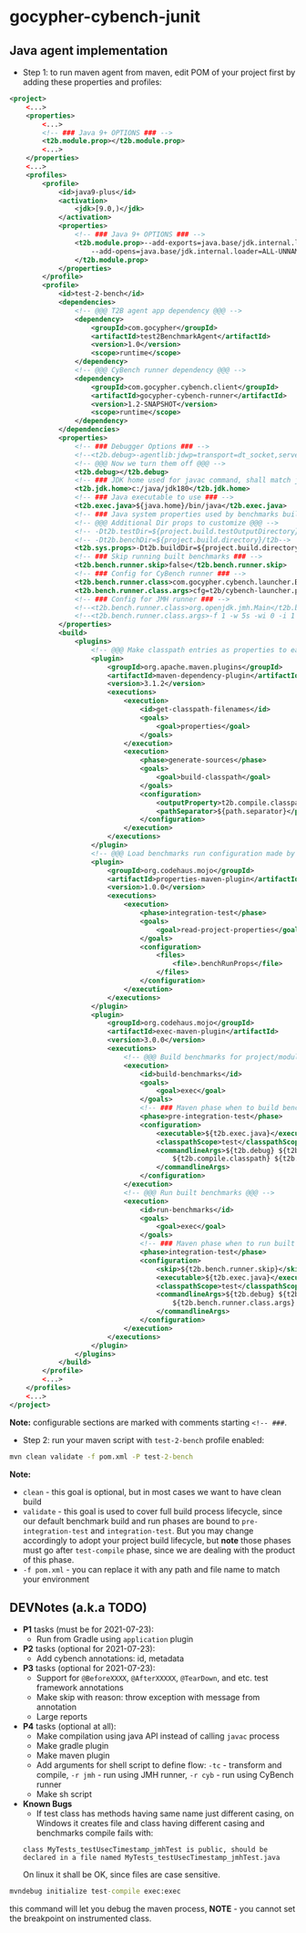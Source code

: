 # gocypher-cybench-junit

## Java agent implementation

* Step 1: to run maven agent from maven, edit POM of your project first by adding these properties and profiles:
```xml
<project>
    <...>
    <properties>
        <...>
        <!-- ### Java 9+ OPTIONS ### -->
        <t2b.module.prop></t2b.module.prop>
        <...>
    </properties>
    <...>    
    <profiles>
        <profile>
            <id>java9-plus</id>
            <activation>
                <jdk>[9.0,)</jdk>
            </activation>
            <properties>
                <!-- ### Java 9+ OPTIONS ### -->
                <t2b.module.prop>--add-exports=java.base/jdk.internal.loader=ALL-UNNAMED
                    --add-opens=java.base/jdk.internal.loader=ALL-UNNAMED
                </t2b.module.prop>
            </properties>
        </profile>  
        <profile>                    
            <id>test-2-bench</id>
            <dependencies>
                <!-- @@@ T2B agent app dependency @@@ -->
                <dependency>
                    <groupId>com.gocypher</groupId>
                    <artifactId>test2BenchmarkAgent</artifactId>
                    <version>1.0</version>
                    <scope>runtime</scope>
                </dependency>
                <!-- @@@ CyBench runner dependency @@@ -->
                <dependency>
                    <groupId>com.gocypher.cybench.client</groupId>
                    <artifactId>gocypher-cybench-runner</artifactId>
                    <version>1.2-SNAPSHOT</version>
                    <scope>runtime</scope>
                </dependency>
            </dependencies>
            <properties>
                <!-- ### Debugger Options ### -->
                <!--<t2b.debug>-agentlib:jdwp=transport=dt_socket,server=y,suspend=y,address=5005</t2b.debug>-->
                <!-- @@@ Now we turn them off @@@ -->
                <t2b.debug></t2b.debug>
                <!-- ### JDK home used for javac command, shall match java version running this script to work as expected ### -->
                <t2b.jdk.home>c:/java/jdk180</t2b.jdk.home>
                <!-- ### Java executable to use ### -->
                <t2b.exec.java>${java.home}/bin/java</t2b.exec.java>
                <!-- ### Java system properties used by benchmarks builder ###-->
                <!-- @@@ Additional Dir props to customize @@@ -->
                <!-- -Dt2b.testDir=${project.build.testOutputDirectory}-->
                <!-- -Dt2b.benchDir=${project.build.directory}/t2b-->
                <t2b.sys.props>-Dt2b.buildDir=${project.build.directory} -Dt2b.jdkHome=${t2b.jdk.home}</t2b.sys.props>
                <!-- ### Skip running built benchmarks ### -->
                <t2b.bench.runner.skip>false</t2b.bench.runner.skip>
                <!-- ### Config for CyBench runner ### -->
                <t2b.bench.runner.class>com.gocypher.cybench.launcher.BenchmarkRunner</t2b.bench.runner.class>
                <t2b.bench.runner.class.args>cfg=t2b/cybench-launcher.properties</t2b.bench.runner.class.args>
                <!-- ### Config for JMH runner ### -->
                <!--<t2b.bench.runner.class>org.openjdk.jmh.Main</t2b.bench.runner.class>-->
                <!--<t2b.bench.runner.class.args>-f 1 -w 5s -wi 0 -i 1 -r 5s -t 1 -bm Throughput</t2b.bench.runner.class.args>-->
            </properties>
            <build>
                <plugins>
                    <!-- @@@ Make classpath entries as properties to ease access @@@ -->
                    <plugin>
                        <groupId>org.apache.maven.plugins</groupId>
                        <artifactId>maven-dependency-plugin</artifactId>
                        <version>3.1.2</version>
                        <executions>
                            <execution>
                                <id>get-classpath-filenames</id>
                                <goals>
                                    <goal>properties</goal>
                                </goals>
                            </execution>
                            <execution>
                                <phase>generate-sources</phase>
                                <goals>
                                    <goal>build-classpath</goal>
                                </goals>
                                <configuration>
                                    <outputProperty>t2b.compile.classpath</outputProperty>
                                    <pathSeparator>${path.separator}</pathSeparator>
                                </configuration>
                            </execution>
                        </executions>
                    </plugin>
                    <!-- @@@ Load benchmarks run configuration made by t2b @@@ -->
                    <plugin>
                        <groupId>org.codehaus.mojo</groupId>
                        <artifactId>properties-maven-plugin</artifactId>
                        <version>1.0.0</version>
                        <executions>
                            <execution>
                                <phase>integration-test</phase>
                                <goals>
                                    <goal>read-project-properties</goal>
                                </goals>
                                <configuration>
                                    <files>
                                        <file>.benchRunProps</file>
                                    </files>
                                </configuration>
                            </execution>
                        </executions>
                    </plugin>
                    <plugin>
                        <groupId>org.codehaus.mojo</groupId>
                        <artifactId>exec-maven-plugin</artifactId>
                        <version>3.0.0</version>
                        <executions>
                            <!-- @@@ Build benchmarks for project/module defined unit tests @@@ -->
                            <execution>
                                <id>build-benchmarks</id>
                                <goals>
                                    <goal>exec</goal>
                                </goals>
                                <!-- ### Maven phase when to build benchmarks for project/module defined unit tests ### -->
                                <phase>pre-integration-test</phase>
                                <configuration>
                                    <executable>${t2b.exec.java}</executable>
                                    <classpathScope>test</classpathScope>
                                    <commandlineArgs>${t2b.debug} ${t2b.module.prop} -javaagent:${com.gocypher:test2BenchmarkAgent:jar} -cp
                                        ${t2b.compile.classpath} ${t2b.sys.props} com.gocypher.cybench.Test2Benchmark
                                    </commandlineArgs>
                                </configuration>
                            </execution>
                            <!-- @@@ Run built benchmarks @@@ -->
                            <execution>
                                <id>run-benchmarks</id>
                                <goals>
                                    <goal>exec</goal>
                                </goals>
                                <!-- ### Maven phase when to run built benchmarks ### -->
                                <phase>integration-test</phase>
                                <configuration>
                                    <skip>${t2b.bench.runner.skip}</skip>
                                    <executable>${t2b.exec.java}</executable>
                                    <classpathScope>test</classpathScope>
                                    <commandlineArgs>${t2b.debug} ${t2b.module.prop} -cp ${RUN_CLASS_PATH} ${t2b.bench.runner.class}
                                        ${t2b.bench.runner.class.args}
                                    </commandlineArgs>
                                </configuration>
                            </execution>
                        </executions>
                    </plugin>
                </plugins>
            </build>
        </profile>
        <...>
    </profiles>
    <...>
</project>    
```
**Note:** configurable sections are marked with comments starting `<!-- ###`.
    
* Step 2: run your maven script with `test-2-bench` profile enabled:
```cmd
mvn clean validate -f pom.xml -P test-2-bench 
```

**Note:**
* `clean` - this goal is optional, but in most cases we want to have clean build
* `validate` - this goal is used to cover full build process lifecycle, since our default benchmark build and run phases are bound to 
`pre-integration-test` and `integration-test`. But you may change accordingly to adopt your project build lifecycle, but **note** those 
phases must go after `test-compile` phase, since we are dealing with the product of this phase.  
* `-f pom.xml` - you can replace it with any path and file name to match your environment

## DEVNotes (a.k.a TODO)

* **P1** tasks (must be for 2021-07-23):
    * Run from Gradle using `application` plugin
* **P2** tasks (optional for 2021-07-23): 
    * Add cybench annotations: id, metadata
* **P3** tasks (optional for 2021-07-23):
    * Support for `@BeforeXXXX`, `@AfterXXXXX`, `@TearDown`, and etc. test framework annotations
    * Make skip with reason: throw exception with message from annotation
    * Large reports
* **P4** tasks (optional at all):
    * Make compilation using java API instead of calling `javac` process
    * Make gradle plugin
    * Make maven plugin
    * Add arguments for shell script to define flow: `-tc` - transform and compile, `-r jmh` - run using JMH runner, `-r cyb` - run using 
    CyBench runner
    * Make sh script
* **Known Bugs**
    * If test class has methods having same name just different casing, on Windows it creates file and class having different casing and 
    benchmarks compile fails with:
    ```
    class MyTests_testUsecTimestamp_jmhTest is public, should be declared in a file named MyTests_testUsecTimestamp_jmhTest.java
    ```
    On linux it shall be OK, since files are case sensitive.

```cmd
mvndebug initialize test-compile exec:exec 
```
this command will let you debug the maven process, **NOTE** - you cannot set the breakpoint on instrumented class.

